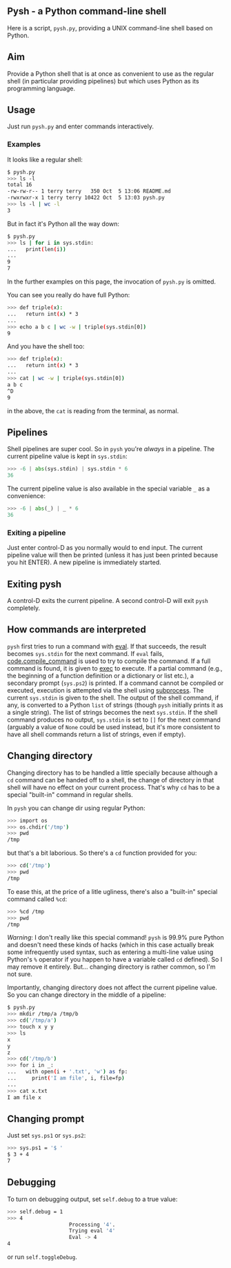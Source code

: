 ## Pysh - a Python command-line shell

Here is a script, `pysh.py`, providing a UNIX command-line shell based on
Python.

## Aim

Provide a Python shell that is at once as convenient to use as the regular
shell (in particular providing pipelines) but which uses Python as its
programming language.

## Usage

Just run `pysh.py` and enter commands interactively.

### Examples

It looks like a regular shell:

```sh
$ pysh.py
>>> ls -l
total 16
-rw-rw-r-- 1 terry terry   350 Oct  5 13:06 README.md
-rwxrwxr-x 1 terry terry 10422 Oct  5 13:03 pysh.py
>>> ls -l | wc -l
3
```

But in fact it's Python all the way down:

```sh
$ pysh.py
>>> ls | for i in sys.stdin:
...   print(len(i))
...
9
7
```

In the further examples on this page, the invocation of `pysh.py` is
omitted.

You can see you really do have full Python:

```sh
>>> def triple(x):
...   return int(x) * 3
...
>>> echo a b c | wc -w | triple(sys.stdin[0])
9
```

And you have the shell too:


```sh
>>> def triple(x):
...   return int(x) * 3
...
>>> cat | wc -w | triple(sys.stdin[0])
a b c
^D
9
```

in the above, the `cat` is reading from the terminal, as normal.

## Pipelines

Shell pipelines are super cool. So in `pysh` you're *always* in a pipeline.
The current pipeline value is kept in `sys.stdin`:

```python
>>> -6 | abs(sys.stdin) | sys.stdin * 6
36
```

The current pipeline value is also available in the special variable `_` as
a convenience:

```python
>>> -6 | abs(_) | _ * 6
36
```

### Exiting a pipeline

Just enter control-D as you normally would to end input. The current
pipeline value will then be printed (unless it has just been printed
because you hit ENTER).  A new pipeline is immediately started.

## Exiting pysh

A control-D exits the current pipeline. A second control-D will exit `pysh`
completely.

## How commands are interpreted

`pysh` first tries to run a command with
[eval](https://docs.python.org/3/library/functions.html#eval).  If that
succeeds, the result becomes `sys.stdin` for the next command. If `eval`
fails,
[code.compile_command](https://docs.python.org/3/library/code.html#code.compile_command)
is used to try to compile the command. If a full command is found, it is
given to [exec](https://docs.python.org/3/library/functions.html#exec) to
execute.  If a partial command (e.g., the beginning of a function
definition or a dictionary or list etc.), a secondary prompt (`sys.ps2`) is
printed.  If a command cannot be compiled or executed, execution is
attempted via the shell using
[subprocess](https://docs.python.org/3.7/library/subprocess.html). The
current `sys.stdin` is given to the shell.  The output of the shell
command, if any, is converted to a Python `list` of strings (though `pysh`
initially prints it as a single string). The list of strings becomes the
next `sys.stdin`. If the shell command produces no output, `sys.stdin` is
set to `[]` for the next command (arguably a value of `None` could be used
instead, but it's more consistent to have all shell commands return a list
of strings, even if empty).

## Changing directory

Changing directory has to be handled a little specially because although a
`cd` command can be handed off to a shell, the change of directory in that
shell will have no effect on your current process. That's why `cd` has to
be a special "built-in" command in regular shells.

In `pysh` you can change dir using regular Python:

```sh
>>> import os
>>> os.chdir('/tmp')
>>> pwd
/tmp
```

but that's a bit laborious.  So there's a `cd` function provided for you:

```sh
>>> cd('/tmp')
>>> pwd
/tmp
```

To ease this, at the price of a litle ugliness, there's also a "built-in"
special command called `%cd`:

```sh
>>> %cd /tmp
>>> pwd
/tmp
```

*Warning*: I don't really like this special command! `pysh` is 99.9% pure
Python and doesn't need these kinds of hacks (which in this case actually
break some infrequently used syntax, such as entering a multi-line value
using Python's `%` operator if you happen to have a variable called `cd`
defined). So I may remove it entirely.  But... changing directory is rather
common, so I'm not sure.

Importantly, changing directory does not affect the current pipeline value.
So you can change directory in the middle of a pipeline:

```sh
$ pysh.py
>>> mkdir /tmp/a /tmp/b
>>> cd('/tmp/a')
>>> touch x y y
>>> ls
x
y
z
>>> cd('/tmp/b')
>>> for i in _:
...   with open(i + '.txt', 'w') as fp:
...     print('I am file', i, file=fp)
...
>>> cat x.txt
I am file x
```

## Changing prompt

Just set `sys.ps1` or `sys.ps2`:

```sh
>>> sys.ps1 = '$ '
$ 3 + 4
7
```

## Debugging

To turn on debugging output, set `self.debug` to a true value:

```sh
>>> self.debug = 1
>>> 4
                    Processing '4'.
                    Trying eval '4'
                    Eval -> 4
4
```

or run `self.toggleDebug`.

